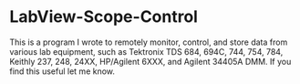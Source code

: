 # LabView-Scope-Control
This is a program I wrote to remotely monitor, control, and store data from various lab equipment, such as Tektronix TDS 684, 694C, 744, 754, 784, Keithly 237, 248, 24XX, HP/Agilent 6XXX, and Agilent 34405A DMM.  If you find this useful let me know.
